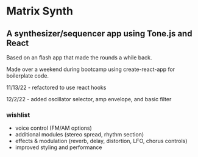 # Matrix Synth

## A synthesizer/sequencer app using Tone.js and React

Based on an flash app that made the rounds a while back.

Made over a weekend during bootcamp using create-react-app for boilerplate code.

11/13/22 - refactored to use react hooks 

12/2/22 - added oscillator selector, amp envelope, and basic filter

###  wishlist
- voice control (FM/AM options)
- additional modules (stereo spread, rhythm section)
- effects & modulation (reverb, delay, distortion, LFO, chorus controls)
- improved styling and performance 


